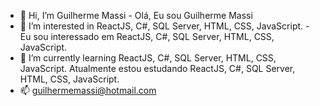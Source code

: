 - 👋 Hi, I’m Guilherme Massi - Olá, Eu sou Guilherme Massi 
- 👀 I’m interested in ReactJS, C#, SQL Server, HTML, CSS, JavaScript. - Eu sou interessado em ReactJS, C#, SQL Server, HTML, CSS, JavaScript.
- 🌱 I’m currently learning ReactJS, C#, SQL Server, HTML, CSS, JavaScript. Atualmente estou estudando ReactJS, C#, SQL Server, HTML, CSS, JavaScript.
- 📫 guilhermemassi@hotmail.com 

<!---
gui5529/gui5529 is a ✨ special ✨ repository because its `README.md` (this file) appears on your GitHub profile.
You can click the Preview link to take a look at your changes.
--->
